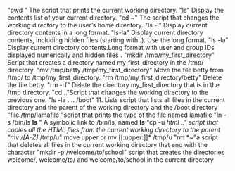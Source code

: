 "pwd "		The script that prints the current working directory.
"ls" 		    Display the contents list of your current directory.
"cd ~"		The script that changes the working directory to the user’s home directory.
"ls -l"		  Display current directory contents in a long format.
"ls-la"		Display current directory contents, including hidden files (starting with .). Use the long format.
"ls -la"	Display current directory contents.Long format with user and group IDs displayed numerically and hidden files .
"mkdir /tmp/my_first_directory"  Script that creates a directory named my_first_directory in the /tmp/ directory.
"mv /tmp/betty /tmp/my_first_directory"  Move the file betty from /tmp/ to /tmp/my_first_directory.
"rm /tmp/my_first_directory/betty"  Delete the file betty.
"rm -rf" Delete the directory my_first_directory that is in the /tmp directory.
"cd .."Script that changes the working directory to the previous one.
"ls -la . .. /boot"  11. Lists script that lists all files in the current directory and the parent of the working directory and the /boot directory 
"file /tmp/iamafile "script that prints the type of the file named iamafile
"ln -s /bin/ls __ls__ " A symbolic link to /bin/ls, named __ls__
"cp -u *html .." script that copies all the HTML files from the current working directory to the parent
"mv /[A-Z]* /tmp/u" move upper or mv [[:upper:]]* /tmp/u
"rm *~"a script that deletes all files in the current working directory that end with the character 
"mkdir -p /welcome/to/school" script that creates the directories welcome/, welcome/to/ and welcome/to/school in the current directory

